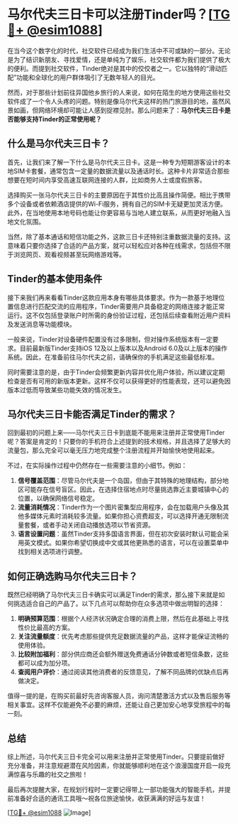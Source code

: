 # 马尔代夫三日卡可以注册Tinder吗？[[TG💪+ @esim1088](https://t.me/s/esim1088)]

在当今这个数字化的时代，社交软件已经成为我们生活中不可或缺的一部分。无论是为了结识新朋友、寻找爱情，还是单纯为了娱乐，社交软件都为我们提供了极大的便利。而提到社交软件，Tinder绝对是其中的佼佼者之一。它以独特的“滑动匹配”功能和全球化的用户群体吸引了无数年轻人的目光。

然而，对于那些计划前往异国他乡旅行的人来说，如何在陌生的地方使用这些社交软件成了一个令人头疼的问题。特别是像马尔代夫这样的热门旅游目的地，虽然风景如画，但网络环境却可能让人感到捉襟见肘。那么问题来了：**马尔代夫三日卡是否能够支持Tinder的正常使用呢？**

## 什么是马尔代夫三日卡？

首先，让我们来了解一下什么是马尔代夫三日卡。这是一种专为短期游客设计的本地SIM卡套餐，通常包含一定量的数据流量以及通话时长。这种卡片非常适合那些想要在短时间内享受高速互联网连接的人群，比如商务人士或度假旅客。

选择购买一张马尔代夫三日卡的主要原因在于其性价比高且操作简便。相比于携带多个设备或者依赖酒店提供的Wi-Fi服务，拥有自己的SIM卡无疑更加灵活方便。此外，在当地使用本地号码也能让你更容易与当地人建立联系，从而更好地融入当地文化氛围。

当然，除了基本通话和短信功能之外，这款三日卡还特别注重数据流量的支持。这意味着只要你选择了合适的产品方案，就可以轻松应对各种在线需求，包括但不限于浏览网页、观看视频甚至玩网络游戏等。

## Tinder的基本使用条件

接下来我们再来看看Tinder这款应用本身有哪些具体要求。作为一款基于地理位置信息进行匹配交流的应用程序，Tinder需要用户具备稳定的网络连接才能正常运行。这不仅包括登录账户时所需的身份验证过程，还包括后续查看附近用户资料及发送消息等功能模块。

一般来说，Tinder对设备硬件配置没有过多限制，但对操作系统版本有一定要求。目前最新版Tinder支持iOS 12及以上版本以及Android 6.0及以上版本的操作系统。因此，在准备前往马尔代夫之前，请确保你的手机满足这些最低标准。

同时需要注意的是，由于Tinder会频繁更新内容并优化用户体验，所以建议定期检查是否有可用的新版本更新。这样不仅可以获得更好的性能表现，还可以避免因版本过低而导致某些功能失效的情况发生。

## 马尔代夫三日卡能否满足Tinder的需求？

回到最初的问题上来——马尔代夫三日卡到底能不能用来注册并正常使用Tinder呢？答案是肯定的！只要你的手机符合上述提到的技术规格，并且选择了足够大的流量包，那么完全可以毫无压力地完成整个注册流程并开始愉快地使用起来。

不过，在实际操作过程中仍然存在一些需要注意的小细节。例如：

1. **信号覆盖范围**：尽管马尔代夫是一个岛国，但由于其特殊的地理结构，部分地区可能存在信号盲区。因此，在选择住宿地点时尽量挑选靠近主要城镇中心的位置，以确保网络信号稳定。
2. **流量消耗情况**：Tinder作为一个图片密集型应用程序，会在加载用户头像及其他多媒体元素时消耗较多流量。如果你担心资费超支，可以选择开通无限制流量套餐，或者手动关闭自动播放选项以节省资源。
3. **语言设置问题**：虽然Tinder支持多国语言界面，但在初次安装时默认可能会采用英文模式。如果你希望切换成中文或其他更熟悉的语言，可以在设置菜单中找到相关选项进行调整。

## 如何正确选购马尔代夫三日卡？

既然已经明确了马尔代夫三日卡确实可以满足Tinder的需求，那么接下来就是如何挑选适合自己的产品了。以下几点可以帮助你在众多选项中做出明智的选择：

1. **明确预算范围**：根据个人经济状况确定合理的消费上限，然后在此基础上寻找性价比最高的方案。
2. **关注流量额度**：优先考虑那些提供充足数据流量的产品，这样才能保证流畅的使用体验。
3. **比较附加福利**：部分供应商还会额外赠送免费通话分钟数或者短信条数，这些都可以成为加分项。
4. **查阅用户评价**：通过阅读其他消费者的反馈意见，了解不同品牌的优缺点后再做决定。

值得一提的是，在购买前最好先咨询客服人员，询问清楚激活方式以及售后服务等相关事宜。这样不仅能避免不必要的麻烦，还能让自己更加安心地享受旅程中的每一刻。

## 总结

综上所述，马尔代夫三日卡完全可以用来注册并正常使用Tinder。只要提前做好充分准备，并注意规避潜在风险因素，你就能够顺利地在这个浪漫国度开启一段充满惊喜与乐趣的社交之旅啦！

最后再次提醒大家，在规划行程时一定要记得带上一部功能强大的智能手机，并提前准备好合适的通讯工具哦～祝各位旅途愉快，收获满满的好运与友谊！

[[TG💪+ @esim1088](https://t.me/s/esim1088) ![Image](https://i.postimg.cc/4NQfJmqS/Snipaste-2025-05-13-00-14-12.png)]